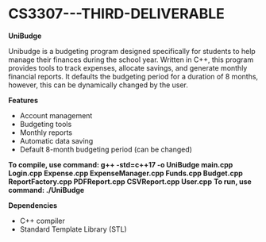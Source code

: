 # CS3307---THIRD-DELIVERABLE

**UniBudge**

Unibudge is a budgeting program designed specifically for students to help manage their finances during the school year. Written in C++, this program provides tools to track expenses, allocate savings, and generate monthly financial reports. It defaults the budgeting period for a duration of 8 months, however, this can be dynamically changed by the user. 

**Features** 
- Account management
- Budgeting tools
- Monthly reports
- Automatic data saving
- Default 8-month budgeting period (can be changed)

**To compile, use command: g++ -std=c++17 -o UniBudge main.cpp Login.cpp Expense.cpp ExpenseManager.cpp Funds.cpp Budget.cpp ReportFactory.cpp PDFReport.cpp CSVReport.cpp User.cpp**
**To run, use command: ./UniBudge**

**Dependencies**
- C++ compiler
- Standard Template Library (STL)
